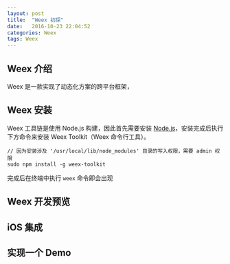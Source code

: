 ```yaml
---
layout: post
title:  "Weex 初探"
date:   2016-10-23 22:04:52
categories: Weex
tags: Weex
---
```


## Weex 介绍

Weex 是一款实现了动态化方案的跨平台框架，

## Weex 安装

Weex 工具链是使用 Node.js 构建，因此首先需要安装 [Node.js](http://nodejs.org/)，安装完成后执行下方命令来安装 Weex Toolkit（Weex 命令行工具）。

```
// 因为安装涉及 '/usr/local/lib/node_modules' 目录的写入权限，需要 admin 权限
sudo npm install -g weex-toolkit
```

完成后在终端中执行 `weex` 命令即会出现

## Weex 开发预览



## iOS 集成

## 实现一个 Demo


